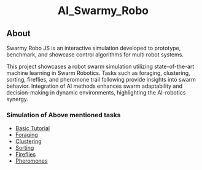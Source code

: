 <h1 align="center">
AI_Swarmy_Robo

</h1>

## About
Swarmy Robo JS is an interactive simulation developed to prototype, benchmark, and showcase control algorithms for multi robot systems.

This project showcases a robot swarm simulation utilizing state-of-the-art machine learning in Swarm Robotics. Tasks such as foraging, clustering, sorting, fireflies, and pheromone trail following provide insights into swarm behavior. Integration of AI methods enhances swarm adaptability and decision-making in dynamic environments, highlighting the AI-robotics synergy.

### Simulation of Above mentioned tasks

* [Basic Tutorial](https://bots.cs.mun.ca/waggle1/waggle.html#TUTORIAL)
* [Foraging](https://bots.cs.mun.ca/waggle1/waggle.html#PRE_CLUSTER)
* [Clustering](https://bots.cs.mun.ca/waggle1/waggle.html#SIMPLE_CLUSTER)
* [Sorting](https://bots.cs.mun.ca/waggle1/waggle.html#SORT)
* [Fireflies](https://bots.cs.mun.ca/waggle1/waggle.html#FIREFLY)
* [Pheromones](https://bots.cs.mun.ca/waggle1/waggle.html#PHEROMONE)
